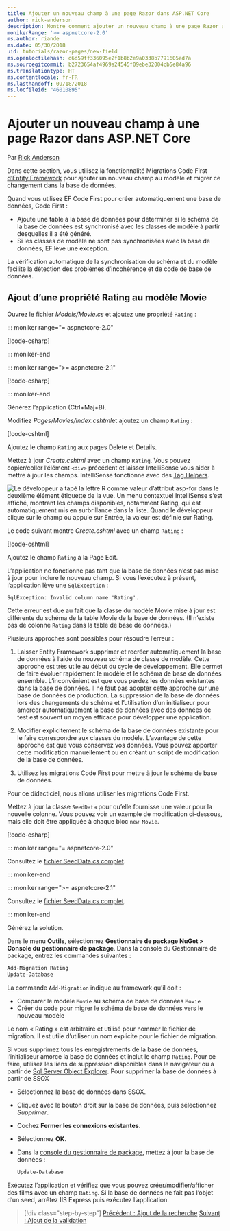```yaml
---
title: Ajouter un nouveau champ à une page Razor dans ASP.NET Core
author: rick-anderson
description: Montre comment ajouter un nouveau champ à une page Razor avec Entity Framework Core
monikerRange: '>= aspnetcore-2.0'
ms.author: riande
ms.date: 05/30/2018
uid: tutorials/razor-pages/new-field
ms.openlocfilehash: d6d59ff336095e2f1b8b2e9a0338b7791605ad7a
ms.sourcegitcommit: b2723654af4969a24545f09ebe32004cb5e84a96
ms.translationtype: HT
ms.contentlocale: fr-FR
ms.lasthandoff: 09/18/2018
ms.locfileid: "46010895"
---
```

# <a name="add-a-new-field-to-a-razor-page-in-aspnet-core"></a>Ajouter un nouveau champ à une page Razor dans ASP.NET Core

Par [Rick Anderson](https://twitter.com/RickAndMSFT)

Dans cette section, vous utilisez la fonctionnalité Migrations Code First [d’Entity Framework](https://docs.microsoft.com/ef/core/get-started/aspnetcore/new-db) pour ajouter un nouveau champ au modèle et migrer ce changement dans la base de données.

Quand vous utilisez EF Code First pour créer automatiquement une base de données, Code First :

* Ajoute une table à la base de données pour déterminer si le schéma de la base de données est synchronisé avec les classes de modèle à partir desquelles il a été généré.
* Si les classes de modèle ne sont pas synchronisées avec la base de données, EF lève une exception. 

La vérification automatique de la synchronisation du schéma et du modèle facilite la détection des problèmes d’incohérence et de code de base de données.

## <a name="adding-a-rating-property-to-the-movie-model"></a>Ajout d’une propriété Rating au modèle Movie

Ouvrez le fichier *Models/Movie.cs* et ajoutez une propriété `Rating` :

::: moniker range="= aspnetcore-2.0"

[!code-csharp[](razor-pages-start/sample/RazorPagesMovie/Models/MovieDateRating.cs?highlight=11&range=7-18)]

::: moniker-end

::: moniker range=">= aspnetcore-2.1"

[!code-csharp[](razor-pages-start/sample/RazorPagesMovie21/Models/MovieDateRating.cs?highlight=13&name=snippet)]

::: moniker-end

Générez l’application (Ctrl+Maj+B).

Modifiez *Pages/Movies/Index.cshtml*et ajoutez un champ `Rating` :

[!code-cshtml[](razor-pages-start/sample/RazorPagesMovie/Pages/Movies/Index.cshtml?highlight=40-42,61-63)]

Ajoutez le champ `Rating` aux pages Delete et Details.

Mettez à jour *Create.cshtml* avec un champ `Rating`. Vous pouvez copier/coller l’élément `<div>` précédent et laisser IntelliSense vous aider à mettre à jour les champs. IntelliSense fonctionne avec des [Tag Helpers](xref:mvc/views/tag-helpers/intro).

![Le développeur a tapé la lettre R comme valeur d’attribut asp-for dans le deuxième élément étiquette de la vue. Un menu contextuel IntelliSense s’est affiché, montrant les champs disponibles, notamment Rating, qui est automatiquement mis en surbrillance dans la liste. Quand le développeur clique sur le champ ou appuie sur Entrée, la valeur est définie sur Rating.](new-field/_static/cr.png)

Le code suivant montre *Create.cshtml* avec un champ `Rating` :

[!code-cshtml[](razor-pages-start/sample/RazorPagesMovie/Pages/Movies/Create.cshtml?highlight=36-40)]

Ajoutez le champ `Rating` à la Page Edit.

L’application ne fonctionne pas tant que la base de données n’est pas mise à jour pour inclure le nouveau champ. Si vous l’exécutez à présent, l’application lève une `SqlException` :

```
SqlException: Invalid column name 'Rating'.
```

Cette erreur est due au fait que la classe du modèle Movie mise à jour est différente du schéma de la table Movie de la base de données. (Il n’existe pas de colonne `Rating` dans la table de base de données.)

Plusieurs approches sont possibles pour résoudre l’erreur :

1. Laisser Entity Framework supprimer et recréer automatiquement la base de données à l’aide du nouveau schéma de classe de modèle. Cette approche est très utile au début du cycle de développement. Elle permet de faire évoluer rapidement le modèle et le schéma de base de données ensemble. L’inconvénient est que vous perdez les données existantes dans la base de données. Il ne faut pas adopter cette approche sur une base de données de production. La suppression de la base de données lors des changements de schéma et l’utilisation d’un initialiseur pour amorcer automatiquement la base de données avec des données de test est souvent un moyen efficace pour développer une application.

2. Modifier explicitement le schéma de la base de données existante pour le faire correspondre aux classes du modèle. L’avantage de cette approche est que vous conservez vos données. Vous pouvez apporter cette modification manuellement ou en créant un script de modification de la base de données.

3. Utilisez les migrations Code First pour mettre à jour le schéma de base de données.

Pour ce didacticiel, nous allons utiliser les migrations Code First.

Mettez à jour la classe `SeedData` pour qu’elle fournisse une valeur pour la nouvelle colonne. Vous pouvez voir un exemple de modification ci-dessous, mais elle doit être appliquée à chaque bloc `new Movie`.

[!code-csharp[](razor-pages-start/sample/RazorPagesMovie/Models/SeedDataRating.cs?name=snippet1&highlight=8)]

::: moniker range="= aspnetcore-2.0"

Consultez le [fichier SeedData.cs complet](https://github.com/aspnet/Docs/blob/master/aspnetcore/tutorials/razor-pages/razor-pages-start/sample/RazorPagesMovie/Models/SeedDataRating.cs).

::: moniker-end

::: moniker range=">= aspnetcore-2.1"

Consultez le [fichier SeedData.cs complet](https://github.com/aspnet/Docs/blob/master/aspnetcore/tutorials/razor-pages/razor-pages-start/sample/RazorPagesMovie21/Models/SeedDataRating.cs).

::: moniker-end

Générez la solution.

<a name="pmc"></a> Dans le menu **Outils**, sélectionnez **Gestionnaire de package NuGet > Console du gestionnaire de package**.
Dans la console du Gestionnaire de package, entrez les commandes suivantes :

```powershell
Add-Migration Rating
Update-Database
```

La commande `Add-Migration` indique au framework qu’il doit :

* Comparer le modèle `Movie` au schéma de base de données `Movie`
* Créer du code pour migrer le schéma de base de données vers le nouveau modèle

Le nom « Rating » est arbitraire et utilisé pour nommer le fichier de migration. Il est utile d’utiliser un nom explicite pour le fichier de migration.

<a name="ssox"></a> Si vous supprimez tous les enregistrements de la base de données, l’initialiseur amorce la base de données et inclut le champ `Rating`. Pour ce faire, utilisez les liens de suppression disponibles dans le navigateur ou à partir de [Sql Server Object Explorer](xref:tutorials/razor-pages/sql#ssox). Pour supprimer la base de données à partir de SSOX

* Sélectionnez la base de données dans SSOX.
* Cliquez avec le bouton droit sur la base de données, puis sélectionnez *Supprimer*.
* Cochez **Fermer les connexions existantes**.
* Sélectionnez **OK**.
* Dans la [console du gestionnaire de package](xref:tutorials/razor-pages/new-field#pmc), mettez à jour la base de données :

  ```powershell
  Update-Database
  ```

Exécutez l’application et vérifiez que vous pouvez créer/modifier/afficher des films avec un champ `Rating`. Si la base de données ne fait pas l’objet d’un seed, arrêtez IIS Express puis exécutez l’application.

> [!div class="step-by-step"]
> [Précédent : Ajout de la recherche](xref:tutorials/razor-pages/search)
> [Suivant : Ajout de la validation](xref:tutorials/razor-pages/validation)
